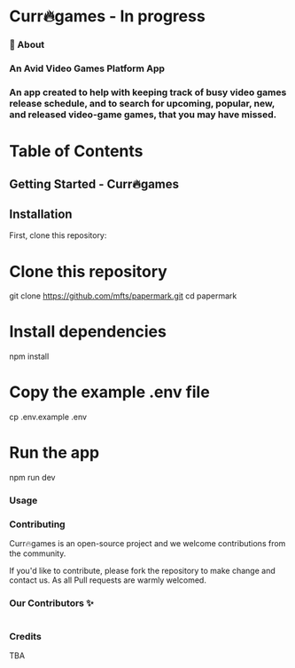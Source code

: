 # Curr🔥games - In progress

### 🚀 About
### An Avid Video Games Platform App
### An app created to help with keeping track of busy video games release schedule, and to search for upcoming, popular, new, and released video-game games, that you may have missed.

# Table of Contents


## Getting Started - Curr🔥games

## Installation

First, clone this repository:

<!-- start:code block -->
# Clone this repository
git clone https://github.com/mfts/papermark.git
cd papermark

# Install dependencies
npm install

# Copy the example .env file
cp .env.example .env

# Run the app
npm run dev
<!-- end:code block -->

### Usage

### Contributing

Curr🔥games is an open-source project and we welcome contributions from the community.

If you'd like to contribute, please fork the repository to make change and contact us. As all Pull requests are warmly welcomed.

### Our Contributors ✨

<a href="https://github.com/mfts/papermark/graphs/contributors">
  <img src="" />
</a>

### Credits
TBA
